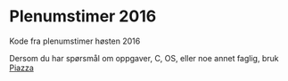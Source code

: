 # Plenumstimer 2016
Kode fra plenumstimer høsten 2016

Dersom du har spørsmål om oppgaver, C, OS, eller noe annet faglig, bruk [Piazza](http://piazza.com/uio.no/inf1060)
